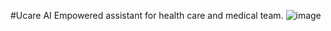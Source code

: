 #Ucare 
AI Empowered assistant for health care and medical team.
![image](https://github.com/toantc1024/ucare-client/assets/60417892/45f22013-c215-45f6-89a5-a7d05b77fad6)
